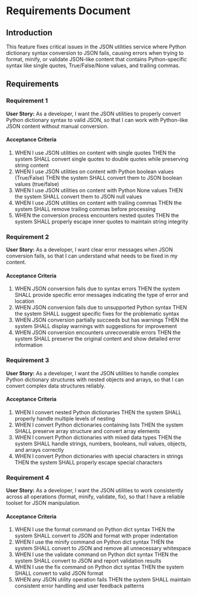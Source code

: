 # Requirements Document

## Introduction

This feature fixes critical issues in the JSON utilities service where Python dictionary syntax conversion to JSON fails, causing errors when trying to format, minify, or validate JSON-like content that contains Python-specific syntax like single quotes, True/False/None values, and trailing commas.

## Requirements

### Requirement 1

**User Story:** As a developer, I want the JSON utilities to properly convert Python dictionary syntax to valid JSON, so that I can work with Python-like JSON content without manual conversion.

#### Acceptance Criteria

1. WHEN I use JSON utilities on content with single quotes THEN the system SHALL convert single quotes to double quotes while preserving string content
2. WHEN I use JSON utilities on content with Python boolean values (True/False) THEN the system SHALL convert them to JSON boolean values (true/false)
3. WHEN I use JSON utilities on content with Python None values THEN the system SHALL convert them to JSON null values
4. WHEN I use JSON utilities on content with trailing commas THEN the system SHALL remove trailing commas before processing
5. WHEN the conversion process encounters nested quotes THEN the system SHALL properly escape inner quotes to maintain string integrity

### Requirement 2

**User Story:** As a developer, I want clear error messages when JSON conversion fails, so that I can understand what needs to be fixed in my content.

#### Acceptance Criteria

1. WHEN JSON conversion fails due to syntax errors THEN the system SHALL provide specific error messages indicating the type of error and location
2. WHEN JSON conversion fails due to unsupported Python syntax THEN the system SHALL suggest specific fixes for the problematic syntax
3. WHEN JSON conversion partially succeeds but has warnings THEN the system SHALL display warnings with suggestions for improvement
4. WHEN JSON conversion encounters unrecoverable errors THEN the system SHALL preserve the original content and show detailed error information

### Requirement 3

**User Story:** As a developer, I want the JSON utilities to handle complex Python dictionary structures with nested objects and arrays, so that I can convert complex data structures reliably.

#### Acceptance Criteria

1. WHEN I convert nested Python dictionaries THEN the system SHALL properly handle multiple levels of nesting
2. WHEN I convert Python dictionaries containing lists THEN the system SHALL preserve array structure and convert array elements
3. WHEN I convert Python dictionaries with mixed data types THEN the system SHALL handle strings, numbers, booleans, null values, objects, and arrays correctly
4. WHEN I convert Python dictionaries with special characters in strings THEN the system SHALL properly escape special characters

### Requirement 4

**User Story:** As a developer, I want the JSON utilities to work consistently across all operations (format, minify, validate, fix), so that I have a reliable toolset for JSON manipulation.

#### Acceptance Criteria

1. WHEN I use the format command on Python dict syntax THEN the system SHALL convert to JSON and format with proper indentation
2. WHEN I use the minify command on Python dict syntax THEN the system SHALL convert to JSON and remove all unnecessary whitespace
3. WHEN I use the validate command on Python dict syntax THEN the system SHALL convert to JSON and report validation results
4. WHEN I use the fix command on Python dict syntax THEN the system SHALL convert to valid JSON format
5. WHEN any JSON utility operation fails THEN the system SHALL maintain consistent error handling and user feedback patterns
